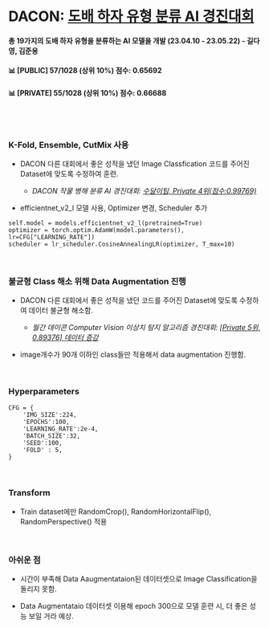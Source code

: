 # DACON: [도배 하자 유형 분류 AI 경진대회](https://dacon.io/competitions/official/236082/overview/description)

#### 총 19가지의 도배 하자 유형을 분류하는 AI 모델을 개발 (23.04.10 - 23.05.22) - 길다영, 김준용
#### 📊 [PUBLIC] 57/1028 (상위 10%) 점수: 0.65692
#### 📊 [PRIVATE] 55/1028 (상위 10%) 점수: 0.66688

<br><br>

### K-Fold, Ensemble, CutMix 사용
- DACON 다른 대회에서 좋은 성적을 냈던 Image Classfication 코드를 주어진 Dataset에 맞도록 수정하여 훈련. <br>
  - *DACON 작물 병해 분류 AI 경진대회: [수달이팀, Private 4위(점수:0.99769)](https://dacon.io/competitions/official/235842/codeshare/3657)*

- efficientnet_v2_l 모델 사용, Optimizer 변경, Scheduler 추가
```
self.model = models.efficientnet_v2_l(pretrained=True)
optimizer = torch.optim.AdamW(model.parameters(), lr=CFG["LEARNING_RATE"])
scheduler = lr_scheduler.CosineAnnealingLR(optimizer, T_max=10)
```

<br>

### 불균형 Class 해소 위해 Data Augmentation 진행
- DACON 다른 대회에서 좋은 성적을 냈던 코드를 주어진 Dataset에 맞도록 수정하여 데이터 불균형 해소함. <br>
  - *월간 데이콘 Computer Vision 이상치 탐지 알고리즘 경진대회: [[Private 5위, 0.89376] 데이터 증강](https://dacon.io/en/competitions/official/235894/codeshare/4946?page=1&dtype=recent)*

- image개수가 90개 이하인 class들만 적용해서 data augmentation 진행함.


<br>

### Hyperparameters
```
CFG = {
    'IMG_SIZE':224,
    'EPOCHS':100,
    'LEARNING_RATE':2e-4,
    'BATCH_SIZE':32,
    'SEED':100,
    'FOLD' : 5,
}
```
<br>

### Transform
- Train dataset에만 RandomCrop(), RandomHorizontalFlip(), RandomPerspective() 적용

<br>

### 아쉬운 점
- 시간이 부족해 Data Aaugmentataion된 데이터셋으로 Image Classification을 돌리지 못함.

- Data Augmentataio 데이터셋 이용해 epoch 300으로 모델 훈련 시, 더 좋은 성능 보일 거라 예상. 


